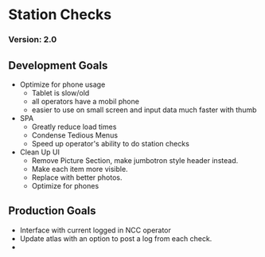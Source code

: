 # Station Checks

### Version: 2.0

## Development Goals

-  Optimize for phone usage
   -  Tablet is slow/old
   -  all operators have a mobil phone
   -  easier to use on small screen and input data much faster with thumb
-  SPA
   -  Greatly reduce load times
   -  Condense Tedious Menus
   -  Speed up operator's ability to do station checks
-  Clean Up UI
   -  Remove Picture Section, make jumbotron style header instead.
   -  Make each item more visible.
   -  Replace with better photos.
   -  Optimize for phones

## Production Goals

-  Interface with current logged in NCC operator
-  Update atlas with an option to post a log from each check.
-
